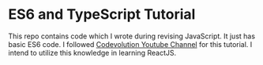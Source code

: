 # ES6 and TypeScript Tutorial

This repo contains code which I wrote during revising JavaScript. It just has basic ES6 code. I followed [Codevolution Youtube Channel](https://www.youtube.com/@Codevolution) for this tutorial. I intend to utilize this knowledge in learning ReactJS.
